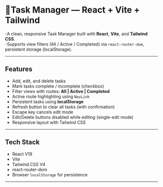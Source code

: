 # 📝Task Manager — React + Vite + Tailwind

 -A clean, responsive Task Manager built with **React**, **Vite**, and **Tailwind CSS**.  
 -Supports view filters (All / Active / Completed) via `react-router-dom`, persistent storage (localStorage).

---

##  Features

- Add, edit, and delete tasks
- Mark tasks complete / incomplete (checkbox)
- Filter views with routes: **All | Active | Completed**
- Active route highlighting using `NavLink`
- Persistent tasks using **localStorage**
- Refresh button to clear all tasks (with confirmation)
- Escape key cancels edit mode
- Edit/Delete buttons disabled while editing (single-edit mode)
- Responsive layout with Tailwind CSS

---

##  Tech Stack

- React V19
- Vite 
- Tailwind CSS V4
- react-router-dom
- Browser `localStorage` for persistence

---
